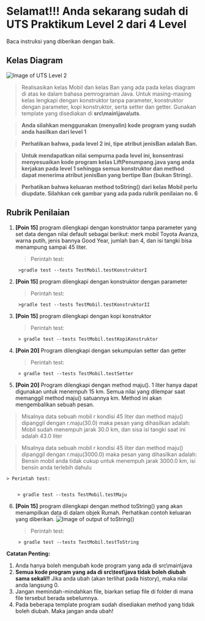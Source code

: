 # Selamat!!! Anda sekarang sudah di UTS Praktikum Level 2 dari 4 Level
Baca instruksi yang diberikan dengan baik.


## Kelas Diagram
![Image of UTS Level 2](http://api.puro.del.ac.id/v1/file/787fb11bc022145d0ad58c24efbf55ab)
>Realisasikan kelas Mobil dan kelas Ban yang ada pada kelas diagram di atas ke dalam bahasa pemrograman Java. Untuk masing-masing kelas lengkapi dengan konstruktor tanpa parameter, konstruktor dengan parameter, kopi konstruktor, serta setter dan getter. Gunakan template yang disediakan di 
**src\main\java\uts**.

>**Anda silahkan menggunakan (menyalin) kode program yang sudah anda hasilkan dari level 1**

>**Perhatikan bahwa, pada level 2 ini, tipe atribut jenisBan adalah Ban.**

>**Untuk mendapatkan nilai sempurna pada level ini, konsentrasi menyesuaikan kode program kelas LiftPenumpang.java yang anda kerjakan pada level 1 sehingga semua konstruktor dan method dapat menerima atribut jenisBan yang bertipe Ban (bukan String).**

>**Perhatikan bahwa keluaran method toString() dari kelas Mobil perlu diupdate. Silahkan cek gambar yang ada pada rubrik penilaian no. 6**



## Rubrik Penilaian 
1. **[Poin 15]** program dilengkapi dengan konstruktor tanpa parameter yang set data dengan nilai default sebagai berikut:
merk mobil Toyota Avanza, warna putih, jenis bannya Good Year, jumlah ban 4, dan isi tangki bisa menampung sampai 45 liter.
	
	> Perintah test: 
	
	
		>gradle test --tests TestMobil.testKonstruktorI

2. **[Poin 15]** program dilengkapi dengan konstruktor dengan parameter 

	
	> Perintah test: 
	
	
		>gradle test --tests TestMobil.testKonstruktorII

3. **[Poin 15]** program dilengkapi dengan kopi konstruktor
	
	
	> Perintah test: 
	
	
		> gradle test --tests TestMobil.testKopiKonstruktor

4. **[Poin 20]** Program dilengkapi dengan sekumpulan setter dan getter	
	
	> Perintah test: 
	
	
		> gradle test --tests TestMobil.testSetter

5. **[Poin 20]** Program dilengkapi dengan method maju(). 
1 liter hanya dapat digunakan untuk menempuh 15 km. Semua nilai yang dilempar saat memanggil method maju() satuannya km.
Method ini akan mengembalikan sebuah pesan.
> Misalnya data sebuah mobil  r kondisi 45 liter dan method maju() dipanggil dengan r.maju(30.0) maka pesan yang dihasilkan adalah: Mobil sudah menempuh jarak 30.0 km, dan sisa isi tangki saat ini adalah 43.0 liter

> Misalnya data sebuah mobil  r kondisi 45 liter dan method maju() dipanggil dengan r.maju(3000.0) maka pesan yang dihasilkan adalah: Bensin mobil anda tidak cukup untuk menempuh jarak 3000.0 km, isi bensin anda terlebih dahulu

	
	> Perintah test: 
	
	
		> gradle test --tests TestMobil.testMaju

6. **[Poin 15]** program dilengkapi dengan method toString() yang akan menampilkan data di dalam objek Rumah. Perhatikan contoh keluaran yang diberikan.
![Image of output of toString()](http://api.puro.del.ac.id/v1/file/302f1b9d63c74359f8ffa7457a1585e5)	
	
	> Perintah test: 
	
	
		> gradle test --tests TestMobil.testToString

**Catatan Penting:**
1. Anda hanya boleh mengubah kode program yang ada di src\main\java
1. **Semua kode program yang ada di src\test\java  tidak boleh diubah sama sekali!!** Jika anda ubah (akan terlihat pada history), maka nilai anda langsung 0.
1. Jangan memindah-mindahkan file, biarkan setiap file di folder di mana file tersebut berada sebelumnya.
1. Pada beberapa template program sudah disediakan method yang tidak boleh diubah. Maka jangan anda ubah!
